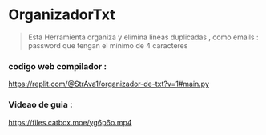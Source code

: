 # OrganizadorTxt
> Esta Herramienta organiza y elimina lineas duplicadas , como emails : password que tengan el minimo de 4 caracteres 
### codigo web compilador :
https://replit.com/@StrAva1/organizador-de-txt?v=1#main.py
### Videao de guia :
https://files.catbox.moe/yg6p6o.mp4
